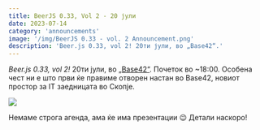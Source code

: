 ```yaml
---
title: BeerJS 0.33, Vol 2 - 20 јули
date: 2023-07-14
category: 'announcements'
image: '/img/BeerJS 0.33 - vol. 2 Announcement.png'
description: 'Beer.js 0.33, vol 2! 20ти јули, во „Base42“.'
---
```


_Beer.js 0.33, vol 2!_ 20ти јули, во [„Base42“](https://42.mk). Почеток во ~18:00. Особена чест ни е што први ќе правиме
отворен настан во Base42, новиот простор за IT заедницата во Скопје.

<img src="/img/BeerJS 0.33 - vol. 2 Announcement.png" />

Немаме строга агенда, ама ќе има презентации 😉 Детали наскоро!
